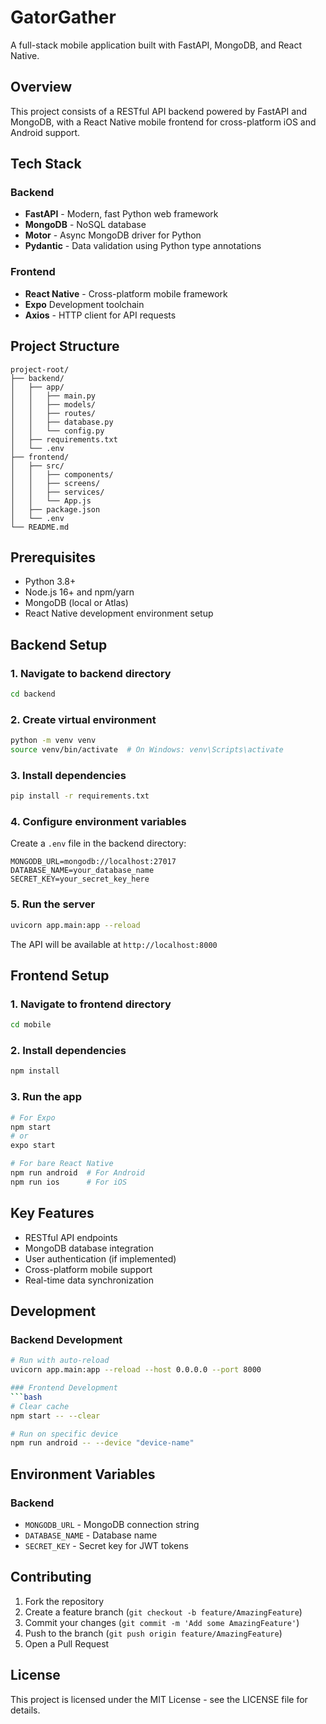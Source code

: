 # GatorGather

A full-stack mobile application built with FastAPI, MongoDB, and React Native.

## Overview

This project consists of a RESTful API backend powered by FastAPI and MongoDB, with a React Native mobile frontend for cross-platform iOS and Android support.

## Tech Stack

### Backend
- **FastAPI** - Modern, fast Python web framework
- **MongoDB** - NoSQL database
- **Motor** - Async MongoDB driver for Python
- **Pydantic** - Data validation using Python type annotations

### Frontend
- **React Native** - Cross-platform mobile framework
- **Expo**  Development toolchain
- **Axios** - HTTP client for API requests

## Project Structure

```
project-root/
├── backend/
│   ├── app/
│   │   ├── main.py
│   │   ├── models/
│   │   ├── routes/
│   │   ├── database.py
│   │   └── config.py
│   ├── requirements.txt
│   └── .env
├── frontend/
│   ├── src/
│   │   ├── components/
│   │   ├── screens/
│   │   ├── services/
│   │   └── App.js
│   ├── package.json
│   └── .env
└── README.md
```

## Prerequisites

- Python 3.8+
- Node.js 16+ and npm/yarn
- MongoDB (local or Atlas)
- React Native development environment setup

## Backend Setup

### 1. Navigate to backend directory
```bash
cd backend
```

### 2. Create virtual environment
```bash
python -m venv venv
source venv/bin/activate  # On Windows: venv\Scripts\activate
```

### 3. Install dependencies
```bash
pip install -r requirements.txt
```

### 4. Configure environment variables
Create a `.env` file in the backend directory:
```env
MONGODB_URL=mongodb://localhost:27017
DATABASE_NAME=your_database_name
SECRET_KEY=your_secret_key_here
```

### 5. Run the server
```bash
uvicorn app.main:app --reload
```

The API will be available at `http://localhost:8000`

## Frontend Setup

### 1. Navigate to frontend directory
```bash
cd mobile
```

### 2. Install dependencies
```bash
npm install
```
### 3. Run the app
```bash
# For Expo
npm start
# or
expo start

# For bare React Native
npm run android  # For Android
npm run ios      # For iOS
```


## Key Features

- RESTful API endpoints
- MongoDB database integration
- User authentication (if implemented)
- Cross-platform mobile support
- Real-time data synchronization

## Development

### Backend Development
```bash
# Run with auto-reload
uvicorn app.main:app --reload --host 0.0.0.0 --port 8000

### Frontend Development
```bash
# Clear cache
npm start -- --clear

# Run on specific device
npm run android -- --device "device-name"
```

## Environment Variables

### Backend
- `MONGODB_URL` - MongoDB connection string
- `DATABASE_NAME` - Database name
- `SECRET_KEY` - Secret key for JWT tokens

## Contributing

1. Fork the repository
2. Create a feature branch (`git checkout -b feature/AmazingFeature`)
3. Commit your changes (`git commit -m 'Add some AmazingFeature'`)
4. Push to the branch (`git push origin feature/AmazingFeature`)
5. Open a Pull Request

## License

This project is licensed under the MIT License - see the LICENSE file for details.
